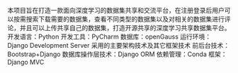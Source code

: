 本项目旨在打造一款面向深度学习的数据集共享和交流平台，在注册登录后用户可以按需搜索下载需要的数据集，查看不同类型的数据集以及对相关的数据集进行评论，并且可以上传共享自己的数据集，打造开源共享的深度学习共享数据集平台。
开发语言：Python
开发工具：PyCharm
数据库：openGauss
运行环境：Django Development Server
采用的主要架构技术及其它框架技术
前后台技术：Bootstrap+Django
数据库操作层技术：Django ORM
依赖管理：Conda 
框架：Django MVC
